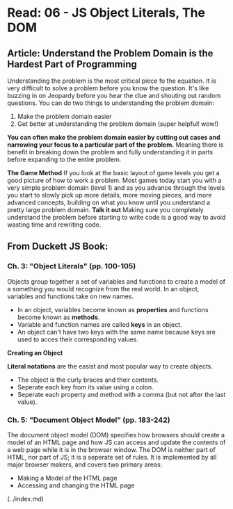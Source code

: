 # Read: 06 - JS Object Literals, The DOM

## Article: Understand the Problem Domain is the Hardest Part of Programming

Understanding the problem is the most critical piece fo the equation. It is very difficult to solve a problem before you know the question. It's like buzzing in on Jeopardy before you hear the clue and shouting out random questions. 
You can do two things to understanding the problem domain:
1. Make the problem domain easier
1. Get better at understanding the problem domain
(super helpful! wow!)

**You can often make the problem domain easier by cutting out cases and narrowing your focus to a particular part of the problem.**
Meaning there is benefit in breaking down the problem and fully understanding it in parts before expanding to the entire problem.


**The Game Method**
If you look at the basic layout of game levels you get a good picture of how to work a problem. 
Most games today start you with a very simple problem domain (level 1) and as you advance through the levels you start to slowly pick up more details, more moving pieces, and more advanced concepts, building on what you know until you understand a pretty large problem domain.
**Talk it out**
Making sure you completely understand the problem before starting to write code is a good way to avoid wasting time and rewriting code.

## From Duckett JS Book:

### Ch. 3: "Object Literals" (pp. 100-105)

Objects group together a set of variables and functions to create a model of a something you would recognize from the real world. In an object, variables and functions take on new names. 
- In an object, variables become known as **properties** and functions become known as **methods**.
- Variable and function names are called **keys** in an object.
- An object can't have two keys with the same name because keys are used to acces their corresponding values. 

**Creating an Object**

**Literal notations** are the easist and most popular way to create objects. 
- The object is the curly braces and their contents. 
- Seperate each key from its value using a colon.
- Seperate each property and method with a comma (but not after the last value).

### Ch. 5: "Document Object Model" (pp. 183-242)

The document object model (DOM) specifies how browsers should create a model of an HTML page and how JS can access and update the contents of a web page while it is in the browser window. The DOM is neither part of HTML, nor part of JS; it is a seperate set of rules. It is implemented by all major browser makers, and covers two primary areas:
- Making a Model of the HTML page
- Accessing and changing the HTML page


 (../index.md)